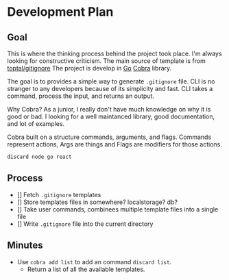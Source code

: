 # Development Plan

## Goal

This is where the thinking process behind the project took place.
I'm always looking for constructive criticism.
The main source of template is from [toptal/gitignore](https://github.com/toptal/gitignore)
The project is develop in [Go](https://github.com/golang/go)
[Cobra](https://github.com/spf13/cobra) library.

The goal is to provides a simple way to generate `.gitignore` file.
CLI is no stranger to any developers because of its simplicity and fast.
CLI takes a command, process the input, and returns an output.

Why Cobra?
As a junior, I really don't have much knowledge on why it is good or bad.
I looking for a well maintanced library, good documentation, and lot of examples.

Cobra built on a structure commands, arguments, and flags.
Commands represent actions, Args are things and Flags are modifiers for those actions.

```bash
discard node go react
```

## Process

- [] Fetch `.gitignore` templates
- [] Store templates files in somewhere? localstorage? db?
- [] Take user commands, combinees multiple template files into a single file
- [] Write `.gitignore` file into the current directory

## Minutes

- Use `cobra add list` to add an command `discard list`.
  - Return a list of all the available templates.

